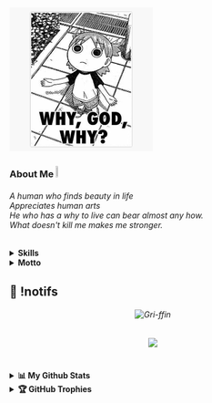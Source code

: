 <img src="./image.jpg" height="50%" width="50%"/>

### About Me <img src="https://media.tenor.com/uUNcnHwYJQEAAAAj/running-pikachu-transparent-snivee.gif" height="5%" width="5%"/>

<h6> A human who finds beauty in life <br> Appreciates human arts <br> He who has a why to live can bear almost any how. <br> What doesn't kill me makes me stronger. </h6>

<details>
<summary><b>Skills</b></summary>
<div>

[![My Skills](https://skillicons.dev/icons?i=html,css,js,ts,c,java,python,php)](https://skillicons.dev)

</div>
   
<summary><b>Learning</b></summary>
<div>
  
[![Learning](https://skillicons.dev/icons?i=rust,go,dart,flutter,ruby)](https://skillicons.dev)
  
</div>
</details>

</details>
<details>
  <summary><b>Motto</b></summary>
<div>

- **"Fortuna audentes iuvat."**

</div>
</details>

## 🍿 !notifs

<h6 align="center">
  <img src="https://count.getloli.com/get/@gri-ffin" alt="Gri-ffin" />
</h6>

<h6 align="center">
  <a href="https://github.com/gri-ffin">
  <img src="https://img.shields.io/badge/github-%2324292e.svg?&style=for-the-badge&logo=github&logoColor=white alt=github" style="margin-bottom: 5px;" /></a> 
 </h6>

##

<details>
  <summary><b>📊 My Github Stats</b></summary>

<h6 align="center">

  <img src="https://gh-readme-profile.vercel.app/api?username=gri-ffin&theme=neon-dark&border_width=0&border_radius=15.2&hide_border=true">

</h6>
</details>

<details>
  <summary><b>🏆 GitHub Trophies</b></summary>

<div align="center">
  
![](https://github-profile-trophy.vercel.app/?username=gri-ffin&theme=onedark&no-frame=true&no-bg=true&margin-w=4)

</div>
</details>
